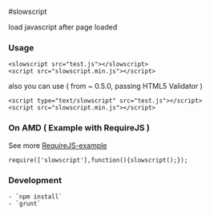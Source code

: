 #slowscript

load javascript after page loaded

### Usage

	<slowscript src="test.js"></slowscript>
	<script src="slowscript.min.js"></script>

also you can use ( from ~ 0.5.0, passing HTML5 Validator )

	<script type="text/slowscript" src="test.js"></script>
	<script src="slowscript.min.js"></script>

### On AMD ( Example with RequireJS )

See more [RequireJS-example](./test/require.html)
	
	require(['slowscript'],function(){slowscript();});

### Development

	- `npm install`
	- `grunt`

